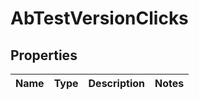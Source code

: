 
# AbTestVersionClicks

## Properties
Name | Type | Description | Notes
------------ | ------------- | ------------- | -------------



